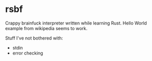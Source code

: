 # rsbf
Crappy brainfuck interpreter written while learning Rust. Hello World example from wikipedia seems to work.

Stuff I've not bothered with:
 - stdin
 - error checking
